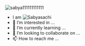 ![sabya111111111111](https://media4.giphy.com/media/pj30mdklB3FaaoFoOv/200w.gif?cid=82a1493blsd9fid75q7sj6kflvq8g29n0200z5ly0wd2mpve&rid=200w.gif&ct=g) 
- I am 
![Sabyasachi](https://user-images.githubusercontent.com/81578139/122335489-fdf9a480-cf58-11eb-9ac2-608e241ac09f.gif)
- 👀 I’m interested in ...
- 🌱 I’m currently learning ...
- 💞️ I’m looking to collaborate on ...
- 📫 How to reach me ...

<!---
sabyaweb/sabyaweb is a ✨ special ✨ repository because its `README.md` (this file) appears on your GitHub profile.
You can click the Preview link to take a look at your changes.
--->
